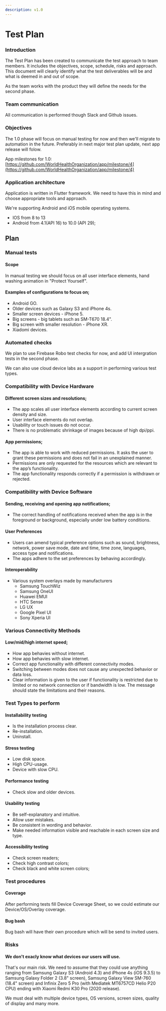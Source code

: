 ```yaml
---
description: v1.0
---
```


# Test Plan

### Introduction

The Test Plan has been created to communicate the test approach to team members. It includes the objectives, scope, schedule, risks and approach. This document will clearly identify what the test deliverables will be and what is deemed in and out of scope.

As the team works with the product they will define the needs for the second phase.

### Team communication

All communication is performed though Slack and Github issues.

### Objectives

The 1.0 phase will focus on manual testing for now and then we'll migrate to automation in the future. Preferably in next major test plan update, next app release will folow.

App milestones for 1.0:  
[https://github.com/WorldHealthOrganization/app/milestone/4](https://github.com/WorldHealthOrganization/app/milestone/4)

### Application architecture

Application is written in Flutter framework. We need to have this in mind and choose appropriate tools and approach.

We're supporting Android and iOS mobile operating systems.

* IOS from 8 to 13
* Android from 4.1\(API 16\) to 10.0 \(API 29\);

## Plan

### Manual tests

#### Scope

In manual testing we should focus on all user interface elements, hand washing animation in "Protect Yourself".

#### Examples of configurations to focus on;

* Android GO.
* Older devices such as Galaxy S3 and iPhone 4s.
* Smaller screen devices - iPhone 5.
* Big screens - big tablets such as SM-T670 18.4".
* Big screen with smaller resolution - iPhone XR.
* Xiadomi devices.

### Automated checks

We plan to use Firebase Robo test checks for now, and add UI intergration tests in the second phase.

We can also use cloud device labs as a support in performing various test types.

### Compatibility with Device Hardware

#### Different screen sizes and resolutions;

* The app scales all user interface elements according to current screen density and size.
* User interface elements do not overlap.
* Usability or touch issues do not occur. 
* There is no problematic shrinkage of images because of high dpi/ppi.

#### App permissions;

* The app is able to work with reduced permissions. It asks the user to grant these permissions and does not fail in an unexplained manner.
* Permissions are only requested for the resources which are relevant to the app’s functionality.
* The app functionality responds correctly if a permission is withdrawn or rejected.

### Compatibility with Device Software

#### Sending, receiving and opening app notifications;

* The correct handling of notifications received when the app is in the foreground or background, especially under low battery conditions.

#### User Preferences

* Users can amend typical preference options such as sound, brightness, network, power save mode, date and time, time zone, languages, access type and notifications.
* The apps adhere to the set preferences by behaving accordingly.

#### Interoperability

* Various system overlays made by manufacturers
  * Samsung TouchWiz
  * Samsung OneUI
  * Huawei EMUI
  * HTC Sense
  * LG UX
  * Google Pixel UI
  * Sony Xperia UI

### Various Connectivity Methods

#### Low/mid/high internet speed;

* How app behavies without internet.
* How app behavies with slow internet.
* Correct app functionality with different connectivity modes.
* Switching between modes does not cause any unexpected behavior or data loss.
* Clear information is given to the user if functionality is restricted due to limited or no network connection or if bandwidth is low. The message should state the limitations and their reasons.

### Test Types to perform

#### Installability testing

* Is the installation process clear.
* Re-installation.
* Uninstall.

#### Stress testing

* Low disk space.
* High CPU-usage.
* Device with slow CPU.

#### Performance testing

* Check slow and older devices.

#### Usability testing

* Be self-explanatory and intuitive.
* Allow user mistakes.
* Be consistent in wording and behavior. 
* Make needed information visible and reachable in each screen size and type.

#### Accessibility testing

* Check screen readers;
* Check high contrast colors;
* Check black and white screen colors;

### Test procedures

#### Coverage

After performing tests fill Device Coverage Sheet, so we could estimate our Device/OS/Overlay coverage. 

#### Bug bash

Bug bash will have their own procedure which will be send to invited users.

### Risks

#### We don't exacly know what devices our users will use.

That's our main risk. We need to assume that they could use anything ranging from Samsung Galaxy S3 \(Android 4.3\) and iPhone 4s \(iOS 9.3.5\) to Samsung Galaxy Folder 2 \(3.8" screen\), Samsung Galaxy View SM-760 \(18.4" screen\) and Infinix Zero 5 Pro \(with Mediatek MT6757CD Helio P20 CPU\) ending with Xiaomi Redmi K30 Pro \(2020 release\).

We must deal with multiple device types, OS versions, screen sizes, quality of display and many more. 



